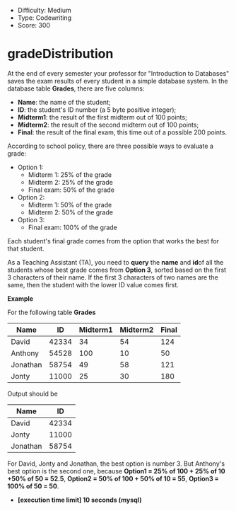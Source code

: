 - Difficulty: Medium
- Type: Codewriting
- Score: 300

# gradeDistribution

At the end of every semester your professor for "Introduction to Databases" saves the exam results of every student in a simple database system. In the database table **Grades**, there are five columns:

- **Name**: the name of the student;
- **ID**: the student's ID number (a 5 byte positive integer);
- **Midterm1**: the result of the first midterm out of 100 points;
- **Midterm2**: the result of the second midterm out of 100 points;
- **Final**: the result of the final exam, this time out of a possible 200 points.

According to school policy, there are three possible ways to evaluate a grade:

- Option 1:
  - Midterm 1: 25% of the grade
  - Midterm 2: 25% of the grade
  - Final exam: 50% of the grade
- Option 2:
  - Midterm 1: 50% of the grade
  - Midterm 2: 50% of the grade
- Option 3:
  - Final exam: 100% of the grade

Each student's final grade comes from the option that works the best for that student.

As a Teaching Assistant (TA), you need to **query** the **name** and **id**of all the students whose best grade comes from **Option 3**, sorted based on the first 3 characters of their name. If the first 3 characters of two names are the same, then the student with the lower ID value comes first.

**Example**

For the following table **Grades**

| Name     | ID    | Midterm1 | Midterm2 | Final |
| -------- | ----- | -------- | -------- | ----- |
| David    | 42334 | 34       | 54       | 124   |
| Anthony  | 54528 | 100      | 10       | 50    |
| Jonathan | 58754 | 49       | 58       | 121   |
| Jonty    | 11000 | 25       | 30       | 180   |

Output should be

| Name     | ID    |
| -------- | ----- |
| David    | 42334 |
| Jonty    | 11000 |
| Jonathan | 58754 |

For David, Jonty and Jonathan, the best option is number 3. But Anthony's best option is the second one, because **Option1 = 25% of 100 + 25% of 10 +50% of 50 = 52.5**, **Option2 = 50% of 100 + 50% of 10 = 55**, **Option3 = 100% of 50 = 50**.

- **[execution time limit] 10 seconds (mysql)**